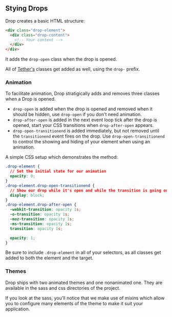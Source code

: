 ## Stying Drops

Drop creates a basic HTML structure:

```html
<div class="drop-element">
  <div class="drop-content">
    <!-- Your content -->
  </div>
</div>
```

It adds the `drop-open` class when the drop is opened.

All of [Tether's](/tether) classes get added as well, using the `drop-` prefix.

### Animation

To facilitate animation, Drop stratigically adds and removes three classes
when a Drop is opened.

- `drop-open` is added when the drop is opened and removed when it should be hidden,
use `drop-open` if you don't need animation.
- `drop-after-open` is added in the next event loop tick after the drop is opened,
start your CSS transitions when `drop-after-open` appears.
- `drop-open-transitionend` is added immediately, but not removed until the `transitionend`
event fires on the drop.  Use `drop-open-transitionend` to control the showing and hiding
of your element when using an animation.

A simple CSS setup which demonstrates the method:

```css
.drop-element {
  // Set the initial state for our animation
  opacity: 0;
}
.drop-element.drop-open-transitionend {
  // Show our drop while it's open and while the transition is going on
  display: block;
}
.drop-element.drop-after-open {
  -webkit-transition: opacity 1s;
  -o-transition: opacity 1s;
  -moz-transition: opacity 1s;
  -ms-transition: opacity 1s;
  transition: opacity 1s;

  opacity: 1;
}
```

Be sure to include `.drop-element` in all of your selectors, as all classes get added to both
the element and the target.

### Themes

Drop ships with two animated themes and one nonanimated one.  They are available in the
sass and css directories of the project.

If you look at the sass, you'll notice that we make use of mixins which allow you to configure
many elements of the theme to make it suit your application.
